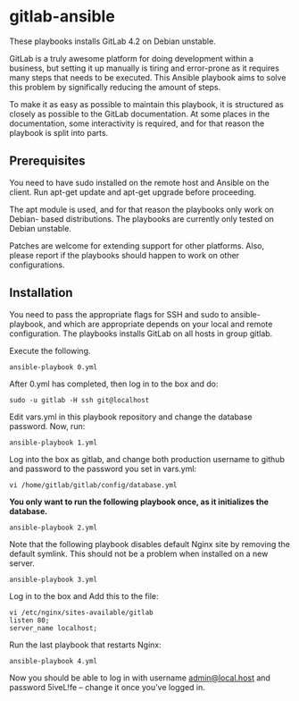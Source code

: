 # gitlab-ansible

These playbooks installs GitLab 4.2 on Debian unstable.

GitLab is a truly awesome platform for doing development within a business, but
setting it up manually is tiring and error-prone as it requires many steps
that needs to be executed. This Ansible playbook aims to solve this problem by
significally reducing the amount of steps.

To make it as easy as possible to maintain this playbook, it is structured as
closely as possible to the GitLab documentation. At some places in the
documentation, some interactivity is required, and for that reason the playbook
is split into parts.

## Prerequisites
You need to have sudo installed on the remote host and Ansible on the client.
Run apt-get update and apt-get upgrade before proceeding.

The apt module is used, and for that reason the playbooks only work on Debian-
based distributions. The playbooks are currently only tested on Debian unstable.

Patches are welcome for extending support for other platforms. Also, please
report if the playbooks should happen to work on other configurations.

## Installation
You need to pass the appropriate flags for SSH and sudo to ansible-playbook,
and which are appropriate depends on your local and remote configuration. The
playbooks installs GitLab on all hosts in group gitlab.

Execute the following.

    ansible-playbook 0.yml

After 0.yml has completed, then log in to the box and do:

    sudo -u gitlab -H ssh git@localhost

Edit vars.yml in this playbook repository and change the database password. Now,
run:

    ansible-playbook 1.yml

Log into the box as gitlab, and change both production username to github and
password to the password you set in vars.yml:

    vi /home/gitlab/gitlab/config/database.yml

**You only want to run the following playbook once, as it initializes the database.**

    ansible-playbook 2.yml

Note that the following playbook disables default Nginx site by removing the
default symlink. This should not be a problem when installed on a new server.

    ansible-playbook 3.yml

Log in to the box and Add this to the file:

    vi /etc/nginx/sites-available/gitlab
    listen 80;
    server_name localhost;

Run the last playbook that restarts Nginx:

    ansible-playbook 4.yml

Now you should be able to log in with username admin@local.host and password
5iveL!fe – change it once you’ve logged in.
